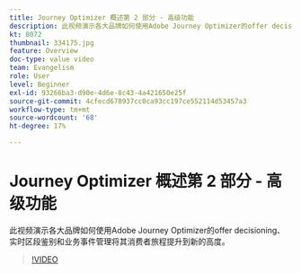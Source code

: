 ```yaml
---
title: Journey Optimizer 概述第 2 部分 - 高级功能
description: 此视频演示各大品牌如何使用Adobe Journey Optimizer的offer decisioning、实时区段鉴别和业务事件管理将其消费者旅程提升到新的高度。
kt: 8072
thumbnail: 334175.jpg
feature: Overview
doc-type: value video
team: Evangelism
role: User
level: Beginner
exl-id: 93266ba3-d90e-4d6e-8c43-4a421650e25f
source-git-commit: 4cfecd678937cc0ca93cc197ce552114d53457a3
workflow-type: tm+mt
source-wordcount: '68'
ht-degree: 17%

---
```


# Journey Optimizer 概述第 2 部分 - 高级功能

此视频演示各大品牌如何使用Adobe Journey Optimizer的offer decisioning、实时区段鉴别和业务事件管理将其消费者旅程提升到新的高度。

>[!VIDEO](https://video.tv.adobe.com/v/334175?quality=12)
